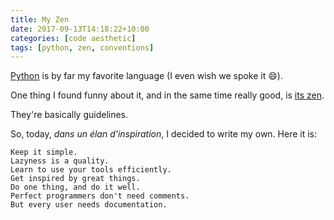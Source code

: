 ```yaml
---
title: My Zen
date: 2017-09-13T14:18:22+10:00
categories: [code aesthetic]
tags: [python, zen, conventions]
---
```


[Python](https://python.org) is by far my favorite language (I even wish we spoke it :smile:).

One thing I found funny about it, and in the same time really good, is [its
zen](https://python.org/dev/peps/pep-0020/).

They're basically guidelines.

So, today, *dans un élan d'inspiration*, I decided to write my own. Here it is:

```
Keep it simple.
Lazyness is a quality.
Learn to use your tools efficiently.
Get inspired by great things.
Do one thing, and do it well.
Perfect programmers don't need comments.
But every user needs documentation.
```
